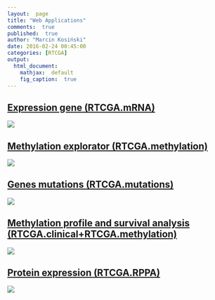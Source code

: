 ```yaml
---
layout:  page
title: "Web Applications"
comments:  true
published:  true
author: "Marcin Kosiński"
date: 2016-02-24 00:45:00
categories: [RTCGA]
output:
  html_document:
    mathjax:  default
    fig_caption:  true
---
```


<h2><a href="http://mi2.mini.pw.edu.pl:8080/RTCGA/MMM/shiny/">Expression gene (RTCGA.mRNA)</a></h2>

 <a href="http://mi2.mini.pw.edu.pl:8080/RTCGA/MMM/shiny/">
  <img src="https://raw.githubusercontent.com/RTCGA/RTCGA/gh-pages/MMM.png">
</a> 




<h2><a href="http://mi2.mini.pw.edu.pl:8080/RTCGA/MMM/shiny/">Methylation explorator (RTCGA.methylation)</a></h2>

 <a href="http://mi2.mini.pw.edu.pl:8080/RTCGA/JF/">
  <img src="https://raw.githubusercontent.com/RTCGA/RTCGA/gh-pages/JF.png">
</a> 

<h2><a href="http://mi2.mini.pw.edu.pl:8080/RTCGA/DoBieGar/"> Genes mutations  (RTCGA.mutations)</a></h2>

 <a href="http://mi2.mini.pw.edu.pl:8080/RTCGA/DoBieGar/">
  <img src="https://raw.githubusercontent.com/RTCGA/RTCGA/gh-pages/DoBieGar.png">
</a> 


<h2><a href="http://mi2.mini.pw.edu.pl:8080/RTCGA/ASPP/shiny/">Methylation profile and survival analysis (RTCGA.clinical+RTCGA.methylation)</a></h2>

 <a href="http://mi2.mini.pw.edu.pl:8080/RTCGA/ASPP/shiny/">
  <img src="https://raw.githubusercontent.com/RTCGA/RTCGA/gh-pages/ASPP.png">
</a> 

<h2><a href="http://mi2.mini.pw.edu.pl:8080/RTCGA/ASMC/">Protein expression (RTCGA.RPPA)</a></h2>

 <a href="http://mi2.mini.pw.edu.pl:8080/RTCGA/ASMC/">
  <img src="https://raw.githubusercontent.com/RTCGA/RTCGA/gh-pages/ASMC.png">
</a> 


 

